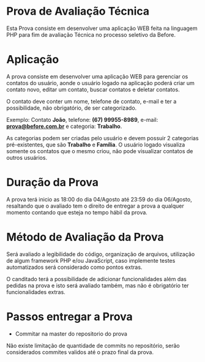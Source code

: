 # Prova de Avaliação Técnica

Esta Prova consiste em desenvolver uma aplicação WEB feita na linguagem PHP para fim de avaliação Técnica no processo seletivo da Before.

# Aplicação

A prova consiste em desenvolver uma aplicação WEB para gerenciar os contatos do usuário, aonde o usuário logado na aplicação poderá criar um contato novo, editar um contato, buscar contatos e deletar contatos.

O contato deve conter um nome, telefone de contato, e-mail e ter a possibilidade, não obrigatório, de ser categorizado.

Exemplo: Contato **João**, telefone: **(67) 99955-8989**, e-mail: **prova@before.com.br** e categoria: **Trabalho**.

As categorias podem ser criadas pelo usuário e devem possuir 2 categorias pré-existentes, que são **Trabalho** e **Família**. O usuário logado visualiza somente os contatos que o mesmo criou, não pode visualizar contatos de outros usuários.

# Duração da Prova

A prova terá inicio as 18:00 do dia 04/Agosto até 23:59 do dia 06/Agosto, resaltando que o avaliado tem o direito de entregar a prova a qualquer momento contando que esteja no tempo hábil da prova.

# Método de Avaliação da Prova

Será avaliado a legibilidade do código, organização de arquivos, utilização de algum framework PHP e/ou JavaScript, caso implemente testes automatizados será considerado como pontos extras.

O canditado terá a possibilidade de adicionar funcionalidades além das pedidas na prova e isto será avaliado também, mas não é obrigatório ter funcionalidades extras.

# Passos entregar a Prova

 - Commitar na master do repositorio do prova

Não existe limitação de quantidade de commits no repositório, serão considerados commites validos até o prazo final da prova.